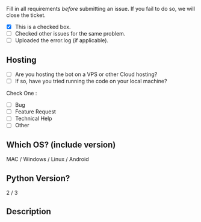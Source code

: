 Fill in all requirements *before* submitting an issue.
If you fail to do so, we will close the ticket.

- [x] This is a checked box.
- [ ] Checked other issues for the same problem.
- [ ] Uploaded the error.log (if applicable).

## Hosting
- [ ] Are you hosting the bot on a VPS or other Cloud hosting?
- [ ] If so, have you tried running the code on your local machine?

Check One :
- [ ] Bug
- [ ] Feature Request
- [ ] Technical Help
- [ ] Other

## Which OS? (include version)
MAC / Windows / Linux / Android

## Python Version?
2 / 3

## Description

